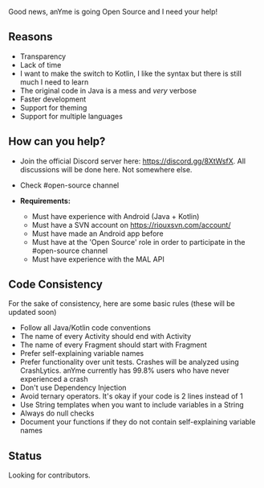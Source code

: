 Good news, anYme is going Open Source and I need your help!

## Reasons

* Transparency
* Lack of time
* I want to make the switch to Kotlin, I like the syntax but there is still much I need to learn
* The original code in Java is a mess and _very_ verbose
* Faster development
* Support for theming
* Support for multiple languages


## How can you help?

* Join the official Discord server here: https://discord.gg/8XtWsfX. All discussions will be done here. Not somewhere else.
* Check #open-source channel

* **Requirements:**
	* Must have experience with Android (Java + Kotlin)
	* Must have a SVN account on https://riouxsvn.com/account/
	* Must have made an Android app before
	* Must have at the 'Open Source' role in order to participate in the #open-source channel
	* Must have experience with the MAL API

## Code Consistency

For the sake of consistency, here are some basic rules (these will be updated soon)

* Follow all Java/Kotlin code conventions
* The name of every Activity should end with Activity
* The name of every Fragment should start with Fragment
* Prefer self-explaining variable names
* Prefer functionality over unit tests. Crashes will be analyzed using CrashLytics. anYme currently has 99.8% users who have never experienced a crash
* Don't use Dependency Injection
* Avoid ternary operators. It's okay if your code is 2 lines instead of 1
* Use String templates when you want to include variables in a String
* Always do null checks
* Document your functions if they do not contain self-explaining variable names

## Status

Looking for contributors.
